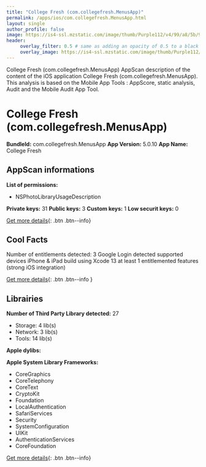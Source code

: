 ```yaml
---
title: "College Fresh (com.collegefresh.MenusApp)"
permalink: /apps/ios/com.collegefresh.MenusApp.html
layout: single
author_profile: false
image: https://is4-ssl.mzstatic.com/image/thumb/Purple112/v4/99/a8/5b/99a85b88-53f8-ef7f-bd5f-88aea463106d/AppIcon-1x_U007emarketing-0-7-0-85-220.png/512x512bb.jpg
header: 
     overlay_filter: 0.5 # same as adding an opacity of 0.5 to a black background
     overlay_image: https://is4-ssl.mzstatic.com/image/thumb/Purple112/v4/99/a8/5b/99a85b88-53f8-ef7f-bd5f-88aea463106d/AppIcon-1x_U007emarketing-0-7-0-85-220.png/512x512bb.jpg
---
```

College Fresh (com.collegefresh.MenusApp) AppScan description of the content of the iOS application College Fresh (com.collegefresh.MenusApp). This analysis is based on the Mobile App Tools : AppScore, static analysis, Audit and the Mobile Audit App Tool.

# College Fresh (com.collegefresh.MenusApp)

**BundleId:** com.collegefresh.MenusApp
**App Version:** 5.0.10
**App Name:** College Fresh


## AppScan informations 

**List of permissions:** 
- NSPhotoLibraryUsageDescription
  
  
**Private keys:** 31
**Public keys:** 3
**Custom keys:** 1
**Low securit keys:** 0
  
[Get more details](/pricing.html){: .btn .btn--info}

## Cool Facts

Number of entitlements detected: 3
Google Login detected
supported devices iPhone & iPad
build using Xcode 13
at least 1 entitlemented features (strong iOS integration)
  
[Get more details](/pricing.html){: .btn .btn--info }

## Librairies 
**Number of Third Party Library detected:** 27
- Storage: 4 lib(s)
- Network: 3 lib(s)
- Tools: 14 lib(s)


**Apple dylibs:**


**Apple System Library Frameworks:**
- CoreGraphics
- CoreTelephony
- CoreText
- CryptoKit
- Foundation
- LocalAuthentication
- SafariServices
- Security
- SystemConfiguration
- UIKit
- AuthenticationServices
- CoreFoundation


  
[Get more details](/pricing.html){: .btn .btn--info}

